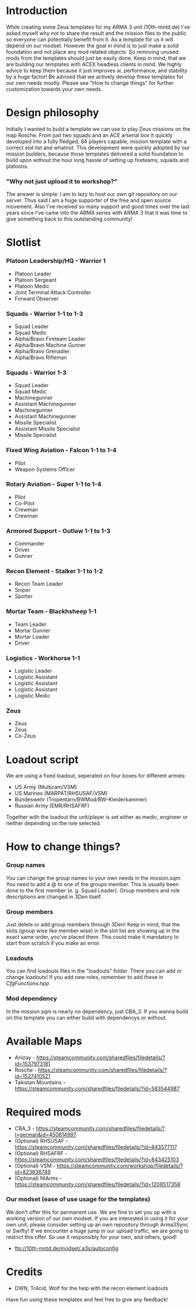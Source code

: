 # Introduction
While creating some Zeus templates for my ARMA 3 unit (10th-mntd.de) I've asked myself why not to share the result and the mission files to the public so everyone can potentially benefit from it.
As a template for us it will depend on our modset. However the goal in mind is to just make a solid foundation and not place any mod related objects. So removing unused mods from the templates should just be easily done. Keep in mind, that we are building our templates with ACEX headless clients in mind. We highly advice to keep them because it just improves ai, performance, and stability by a huge factor!
Be advised that we actively develop these templates for our own needs mostly. Please see "How to change things" for further customization towards your own needs.

# Design philosophy
Initially I wanted to build a template we can use to play Zeus missions on the map Rosche. From just two squads and an ACE arsenal box it quickly developed into a fully fledged, 84 players capable, mission template with a correct slot list and whatnot. This development were quickly adopted by our mission builders, because those templates delivered a solid foundation to build upon without the hour long hassle of setting up fireteams, squads and platoons.

### "Why not just upload it to workshop?"
The answer is simple: I am to lazy to host our own git repository on our server. Thus said I am a huge supporter of the free and open source movement. Also I've received so many support and good times over the last years since I've came into the ARMA series with ARMA 3 that it was time to give something back to this outstanding community!

# Slotlist
### Platoon Leadership/HQ - Warrior 1
 * Platoon Leader
 * Platoon Sergeant
 * Platoon Medic
 * Joint Terminal Attack Controller
 * Forward Observer

### Squads - Warrior 1-1 to 1-3
* Squad Leader
* Squad Medic
* Alpha/Bravo Fireteam Leader
* Alpha/Bravo Machine Gunner
* Alpha/Bravo Grenadier
* Alpha/Bravo Rifleman

### Squads - Warrior 1-3
* Squad Leader
* Squad Medic
* Machinegunner
* Assistant Machinegunner
* Machinegunner
* Assistant Machinegunner
* Missile Specialist
* Assistant Missile Specialist
* Missile Specialist

### Fixed Wing Aviation - Falcon 1-1 to 1-4
 * Pilot
 * Weapon Systems Officer

### Rotary Aviation - Super 1-1 to 1-4
 * Pilot
 * Co-Pilot
 * Crewman
 * Crewman

### Armored Support - Outlaw 1-1 to 1-3
 * Commander
 * Driver
 * Gunner

### Recon Element - Stalker 1-1 to 1-2
* Recon Team Leader
* Sniper
* Spotter

### Mortar Team - Blackhsheep 1-1
* Team Leader
* Mortar Gunner
* Mortar Loader
* Driver

### Logistics - Workhorse 1-1
* Logistic Leader
* Logistic Assistant
* Logistic Assistant
* Logistic Assistant
* Logistic Medic

### Zeus
 * Zeus
 * Zeus
 * Co-Zeus

# Loadout script
We are using a fixed loadout, seperated on four boxes for different armies:
 * US Army (Multicam/VSM)
 * US Marines (MARPAT/RHSUSAF/VSM)
 * Bundeswehr (Tropentarn/BWMod/BW-Kleiderkammer)
 * Russian Army (EMR/RHSAFRF)

Together with the loadout the unit/player is set either as medic, engineer or neither depending on the role selected.

# How to change things?
### Group names
You can change the group names to your own needs in the mission.sqm. You need to add a @<groupname> to one of the groups member. This is usually been done to the first member (e. g. Squad Leader). Group members and role descriptions are changed in 3Den itself.

### Group members
Just delete or add group members through 3Den! Keep in mind, that the slots (group wise like member wise) in the slot list are showing up in the exact same order, you've placed them. This could make it mandatory to start from scratch if you make an error.

### Loadouts
You can find loadouts files in the "loadouts" folder. There you can add or change loadouts! If you add new roles, remember to add these in *CfgFunctions.hpp*

### Mod dependency
In the mission.sqm is nearly no dependency, just CBA_3. If you wanna build on this template you can either build with dependencys or without.

# Available Maps
 * Anizay - https://steamcommunity.com/sharedfiles/filedetails/?id=1537973181
 * Rosche - https://steamcommunity.com/sharedfiles/filedetails/?id=1527410521
 * Takistan Mountains - https://steamcommunity.com/sharedfiles/filedetails/?id=583544987

# Required mods
 * CBA_3 - https://steamcommunity.com/sharedfiles/filedetails/?l=german&id=450814997
 * (Optional) RHSUSAF - https://steamcommunity.com/sharedfiles/filedetails/?id=843577117
 * (Optional) RHSAFRF - https://steamcommunity.com/sharedfiles/filedetails/?id=843425103
 * (Optional) VSM - https://steamcommunity.com/workshop/filedetails/?id=823636749
 * (Optional) NIArms - https://steamcommunity.com/sharedfiles/filedetails/?id=1208517358

 ### Our modset (ease of use usage for the templates)
We don't offer this for  permanent use. We are fine to set you up with a working version of our own modset. If you are interested in using it for your own unit, please consider setting up an own repository through Arma3Sync or Swifty! If we encounter a huge jump in our upload traffic, we are going to restrict this offer. So use it responsibly for your own, and others, good!
 * ftp://10th-mntd.de/modset/.a3s/autoconfig

# Credits
 * DWN, Tr4cid, Wolf for the help with the recon element loadouts

Have fun using these templates and feel free to give any feedback!
